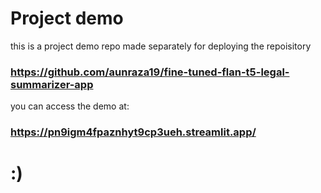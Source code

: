 # Project demo

this is a project demo repo made separately for deploying the repoisitory
### https://github.com/aunraza19/fine-tuned-flan-t5-legal-summarizer-app

you can access the demo at:
### https://pn9igm4fpaznhyt9cp3ueh.streamlit.app/

# :)
